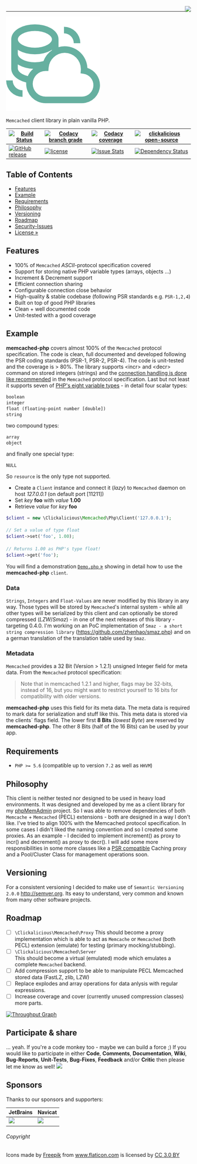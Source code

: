 <img src="https://avatars0.githubusercontent.com/u/26927954?v=3&s=80" align="right" />

---

![Logo of memcached-php](docs/logo-large.png)

`Memcached` client library in plain vanilla PHP.


| [![Build Status](https://travis-ci.org/clickalicious/memcached-php.svg?branch=master)](https://travis-ci.org/clickalicious/memcached-php) 	| [![Codacy branch grade](https://img.shields.io/codacy/grade/76a1648856b64c728b3e00c4954342ad/master.svg)](https://www.codacy.com/app/clickalicious/memcached-php?utm_source=github.com&utm_medium=referral&utm_content=clickalicious/memcached-php&utm_campaign=Badge_Grade) 	| [![Codacy coverage](https://img.shields.io/codacy/coverage/76a1648856b64c728b3e00c4954342ad.svg)](https://www.codacy.com/app/clickalicious/memcached-php?utm_source=github.com&utm_medium=referral&utm_content=clickalicious/webserver-daemon&utm_campaign=Badge_Grade) 	| [![clickalicious open-source](https://img.shields.io/badge/clickalicious-open--source-green.svg?style=flat)](https://www.clickalicious.de/) 	|
|---	|---	|---	|---	|
| [![GitHub release](https://img.shields.io/github/release/clickalicious/memcached-php.svg?style=flat)](https://github.com/clickalicious/memcached-php/releases) 	|  [![license](https://img.shields.io/github/license/mashape/apistatus.svg)](https://opensource.org/licenses/MIT) 	| [![Issue Stats](https://img.shields.io/issuestats/i/github/clickalicious/memcached-php.svg)](https://github.com/clickalicious/memcached-php/issues) 	| [![Dependency Status](https://dependencyci.com/github/clickalicious/memcached-php/badge)](https://dependencyci.com/github/clickalicious/memcached-php)   	|


## Table of Contents

- [Features](#features)
- [Example](#example)
- [Requirements](#requirements)
- [Philosophy](#philosophy)
- [Versioning](#versioning)
- [Roadmap](#roadmap)
- [Security-Issues](#security-issues)  
- [License »](LICENSE)  

## Features

 - 100% of `Memcached` *ASCII*-protocol specification covered
 - Support for storing native PHP variable types (arrays, objects ...)
 - Increment & Decrement support
 - Efficient connection sharing  
 - Configurable connection close behavior 
 - High-quality & stable codebase (following PSR standards e.g. `PSR-1,2,4`)
 - Built on top of good PHP libraries
 - Clean + well documented code
 - Unit-tested with a good coverage


## Example

**memcached-php** covers almost 100% of the `Memcached` protocol specification. The code is clean, full documented and developed following the PSR coding standards (PSR-1, PSR-2, PSR-4). The code is unit-tested and the coverage is > 80%. The library supports \<incr\> and \<decr\> command on stored integers (strings) and the [connection handling is done like recommended](https://github.com/memcached/memcached/blob/master/doc/protocol.txt#L10 "Keep connections open and share them via a pool across instances.") in the `Memcached` protocol specification. Last but not least it supports seven of [PHP's eight variable types](http://php.net/manual/en/language.types.intro.php "PHP's variable types") - in detail four scalar types:

    boolean
    integer
    float (floating-point number [double])
    string

two compound types:

    array
    object

and finally one special type:

    NULL

So `resource` is the only type not supported.

 - Create a `Client` instance and connect it (*lazy*) to `Memcached` daemon on host *127.0.0.1* (on default port [11211])
 - Set *key* **foo** with *value* **1.00**
 - Retrieve *value* for *key* **foo**

```php
$client = new \Clickalicious\Memcached\Php\Client('127.0.0.1');

// Set a value of type float
$client->set('foo', 1.00);

// Returns 1.00 as PHP's type float!
$client->get('foo');
```
You will find a demonstration [`Demo.php` »](Demo.php) showing in detail how to use the **memcached-php** `client`.

### Data

`Strings`, `Integers` and `Float-Values` are never modified by this library in any way. Those types will be stored by `Memcached`'s internal system - while all other types will be serialized by this client and can optionally be stored compressed (*LZW*/*Smaz*) - in one of the next releases of this library - targeting 0.4.0. I'm working on an PoC implementation of `Smaz - a short string compression library` (https://github.com/zhenhao/smaz.php) and on a german translation of the translation table used by `Smaz`.


### Metadata

`Memcached` provides a 32 Bit (Version > 1.2.1) unsigned Integer field for meta data. From the `Memcached` protocol specification:
> Note that in memcached 1.2.1 and higher, flags may be 32-bits, instead
of 16, but you might want to restrict yourself to 16 bits for
compatibility with older versions.

**memcached-php** uses this field for its meta data. The meta data is required to mark data for serialization and stuff like this. This meta data is stored via the clients` flags field. The lower first **8 Bits** (*lowest Byte*) are reserved by **memcached-php**. The other 8 Bits (half of the 16 Bits) can be used by your app.


## Requirements

 - `PHP >= 5.6` (compatible up to version `7.2` as well as `HHVM`)


## Philosophy

This client is neither tested nor designed to be used in heavy load environments. It was designed and developed by me as a client library for my [phpMemAdmin](https://github.com/clickalicious/phpMemAdmin "phpMemAdmin on github") project. So I was able to remove dependencies of both `Memcache` + `Memcached` (PECL) extensions - both are designed in a way I don't like. I've tried to align 100% with the Memcached protocol specification. In some cases I didn't liked the naming convention and so I created some proxies. As an example - I decided to implement increment() as proxy to incr() and decrement() as proxy to decr(). I will add some more responsibilities in some more classes like a [PSR compatible](https://github.com/php-fig/fig-standards/blob/master/proposed/cache.md "PSR Cache proposal") Caching proxy and a Pool/Cluster Class for management operations soon.


## Versioning

For a consistent versioning I decided to make use of `Semantic Versioning 2.0.0` http://semver.org. Its easy to understand, very common and known from many other software projects.


## Roadmap

- [ ] `\Clickalicious\Memcached\Proxy`
  This should become a proxy implementation which is able to act as `Memcache` or `Memcached` (both PECL) extension (emulate) for testing (primary mocking/stubbing).
- [ ] `\Clickalicious\Memcached\Server`  
  This should become a virtual (emulated) mode which emulates a complete `Memcached` backend.
- [ ] Add compression support to be able to manipulate PECL Memcached stored data (FastLZ, zlib, LZW)
- [ ] Replace explodes and array operations for data anlysis with regular expressions.
- [ ] Increase coverage and cover (currently unused compression classes) more parts.

[![Throughput Graph](https://graphs.waffle.io/clickalicious/memcached-php/throughput.svg)](https://waffle.io/clickalicious/memcached-php/metrics)


## Participate & share

... yeah. If you're a code monkey too - maybe we can build a force ;) If you would like to participate in either **Code**, **Comments**, **Documentation**, **Wiki**, **Bug-Reports**, **Unit-Tests**, **Bug-Fixes**, **Feedback** and/or **Critic** then please let me know as well!
<a href="https://twitter.com/intent/tweet?hashtags=&original_referer=http%3A%2F%2Fgithub.com%2F&text=%23memcached-php%20-%20Plain%20vanilla%20PHP%20%40Memcached%20client%20https%3A%2F%2Fgithub.com%2Fclickalicious%2Fmemcached-php&tw_p=tweetbutton" target="_blank">
  <img src="http://jpillora.com/github-twitter-button/img/tweet.png"></img>
</a>


## Sponsors  
Thanks to our sponsors and supporters:  

| JetBrains | Navicat |
|---|---|
| <a href="https://www.jetbrains.com/phpstorm/" title="PHP IDE :: JetBrains PhpStorm" target="_blank"><img src="https://resources.jetbrains.com/assets/media/open-graph/jetbrains_250x250.png" height="55"></img></a> | <a href="http://www.navicat.com/" title="Navicat GUI - DB GUI-Admin-Tool for MySQL, MariaDB, SQL Server, SQLite, Oracle & PostgreSQL" target="_blank"><img src="http://upload.wikimedia.org/wikipedia/en/9/90/PremiumSoft_Navicat_Premium_Logo.png" height="55" /></a>  |


###### Copyright
<div>Icons made by <a href="http://www.freepik.com" title="Freepik">Freepik</a> from <a href="http://www.flaticon.com" title="Flaticon">www.flaticon.com</a> is licensed by <a href="http://creativecommons.org/licenses/by/3.0/" title="Creative Commons BY 3.0" target="_blank">CC 3.0 BY</a></div>